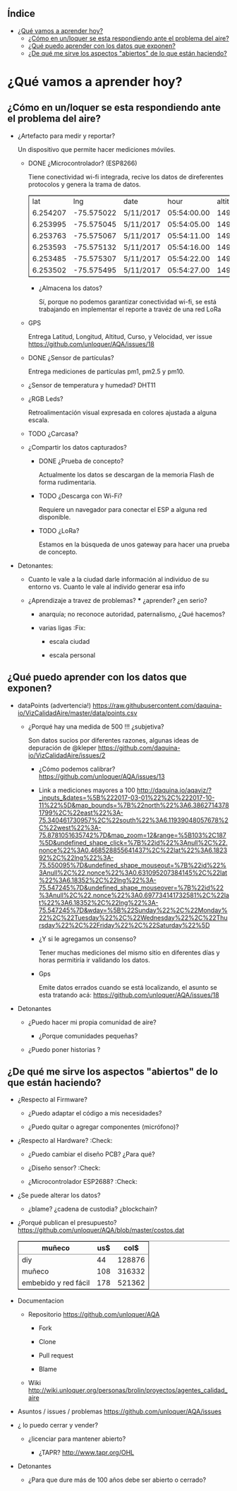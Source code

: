 <div id="table-of-contents">
<h2>&Iacute;ndice</h2>
<div id="text-table-of-contents">
<ul>
<li><a href="#org9bd7aa8">¿Qué vamos a aprender hoy?</a>
<ul>
<li><a href="#org4849222">¿Cómo en un/loquer se esta respondiendo ante el problema del aire?</a></li>
<li><a href="#orgdb06ea8">¿Qué puedo aprender con los datos que exponen?</a></li>
<li><a href="#org8a27f33">¿De qué me sirve los aspectos "abiertos" de lo que están haciendo?</a></li>
</ul>
</li>
</ul>
</div>
</div>


<a id="org9bd7aa8"></a>

# ¿Qué vamos a aprender hoy?


<a id="org4849222"></a>

## ¿Cómo en un/loquer se esta respondiendo ante el problema del aire?

-   ¿Artefacto para medir y reportar?

    Un dispositivo que permite hacer mediciones móviles.
    
    -   DONE ¿Microcontrolador? (ESP8266)
    
        Tiene conectividad wi-fi integrada, recive los datos de direferentes protocolos y genera la trama de datos.
        
        <table border="2" cellspacing="0" cellpadding="6" rules="groups" frame="hsides">
        
        
        <colgroup>
        <col  class="org-right" />
        
        <col  class="org-right" />
        
        <col  class="org-left" />
        
        <col  class="org-right" />
        
        <col  class="org-right" />
        
        <col  class="org-right" />
        
        <col  class="org-right" />
        
        <col  class="org-right" />
        
        <col  class="org-right" />
        
        <col  class="org-right" />
        
        <col  class="org-right" />
        
        <col  class="org-right" />
        </colgroup>
        <tbody>
        <tr>
        <td class="org-right">lat</td>
        <td class="org-right">lng</td>
        <td class="org-left">date</td>
        <td class="org-right">hour</td>
        <td class="org-right">altitude</td>
        <td class="org-right">course</td>
        <td class="org-right">speed</td>
        <td class="org-right">humidity</td>
        <td class="org-right">temperature</td>
        <td class="org-right">pm1</td>
        <td class="org-right">pm25</td>
        <td class="org-right">pm10</td>
        </tr>
        
        
        <tr>
        <td class="org-right">6.254207</td>
        <td class="org-right">-75.575022</td>
        <td class="org-left">5/11/2017</td>
        <td class="org-right">05:54:00.00</td>
        <td class="org-right">1498.5</td>
        <td class="org-right">189.57</td>
        <td class="org-right">14.24</td>
        <td class="org-right">34.0</td>
        <td class="org-right">28.0</td>
        <td class="org-right">11</td>
        <td class="org-right">16</td>
        <td class="org-right">17</td>
        </tr>
        
        
        <tr>
        <td class="org-right">6.253995</td>
        <td class="org-right">-75.575045</td>
        <td class="org-left">5/11/2017</td>
        <td class="org-right">05:54:05.00</td>
        <td class="org-right">1499.1</td>
        <td class="org-right">179.03</td>
        <td class="org-right">15.26</td>
        <td class="org-right">34.0</td>
        <td class="org-right">28.0</td>
        <td class="org-right">11</td>
        <td class="org-right">16</td>
        <td class="org-right">17</td>
        </tr>
        
        
        <tr>
        <td class="org-right">6.253763</td>
        <td class="org-right">-75.575067</td>
        <td class="org-left">5/11/2017</td>
        <td class="org-right">05:54:11.00</td>
        <td class="org-right">1498.8</td>
        <td class="org-right">186.22</td>
        <td class="org-right">14.46</td>
        <td class="org-right">34.0</td>
        <td class="org-right">28.0</td>
        <td class="org-right">11</td>
        <td class="org-right">16</td>
        <td class="org-right">17</td>
        </tr>
        
        
        <tr>
        <td class="org-right">6.253593</td>
        <td class="org-right">-75.575132</td>
        <td class="org-left">5/11/2017</td>
        <td class="org-right">05:54:16.00</td>
        <td class="org-right">1497.9</td>
        <td class="org-right">215.65</td>
        <td class="org-right">12.45</td>
        <td class="org-right">34.0</td>
        <td class="org-right">28.0</td>
        <td class="org-right">11</td>
        <td class="org-right">16</td>
        <td class="org-right">17</td>
        </tr>
        
        
        <tr>
        <td class="org-right">6.253485</td>
        <td class="org-right">-75.575307</td>
        <td class="org-left">5/11/2017</td>
        <td class="org-right">05:54:22.00</td>
        <td class="org-right">1498.3</td>
        <td class="org-right">256.68</td>
        <td class="org-right">14.41</td>
        <td class="org-right">34.0</td>
        <td class="org-right">28.0</td>
        <td class="org-right">11</td>
        <td class="org-right">16</td>
        <td class="org-right">17</td>
        </tr>
        
        
        <tr>
        <td class="org-right">6.253502</td>
        <td class="org-right">-75.575495</td>
        <td class="org-left">5/11/2017</td>
        <td class="org-right">05:54:27.00</td>
        <td class="org-right">1498.2</td>
        <td class="org-right">296.0</td>
        <td class="org-right">14.89</td>
        <td class="org-right">34.0</td>
        <td class="org-right">28.0</td>
        <td class="org-right">11</td>
        <td class="org-right">16</td>
        <td class="org-right">17</td>
        </tr>
        </tbody>
        </table>
        
        -   ¿Almacena los datos?
        
            Sí, porque no podemos garantizar conectividad wi-fi, se está trabajando en implementar el reporte a travéz de una red LoRa
    
    -   GPS
    
        Entrega Latitud, Longitud, Altitud, Curso, y Velocidad, ver issue <https://github.com/unloquer/AQA/issues/18>
    
    -   DONE ¿Sensor de partículas?
    
        Entrega mediciones de partículas pm1, pm2.5 y pm10.
    
    -   ¿Sensor de temperatura y humedad? DHT11
    
    -   ¿RGB Leds?
    
        Retroalimentación visual expresada en colores ajustada a alguna escala.
    
    -   TODO ¿Carcasa?
    
    -   ¿Compartir los datos capturados?
    
        -   DONE ¿Prueba de concepto?
        
            Actualmente los datos se descargan de la memoria Flash de forma rudimentaria.
        
        -   TODO ¿Descarga con Wi-Fi?
        
            Requiere un navegador para conectar el ESP a alguna red disponible.
        
        -   TODO ¿LoRa?
        
            Estamos en la búsqueda de unos gateway para hacer una prueba de concepto.

-   Detonantes:

    -   Cuanto le vale a la ciudad darle información al individuo de su entorno vs. Cuanto le vale al individo generar esa info
    
    -   ¿Aprendizaje a travez de problemas? **\*** ¿aprender? ¿en serio?
    
        -   anarquía; no reconoce autoridad, paternalismo, ¿Qué hacemos?
        
        -   varias ligas     :Fix:
        
            -   escala ciudad
            
            -   escala personal


<a id="orgdb06ea8"></a>

## ¿Qué puedo aprender con los datos que exponen?

-   dataPoints (advertencia!)  <https://raw.githubusercontent.com/daquina-io/VizCalidadAire/master/data/points.csv>

    -   ¿Porqué hay una medida de 500 !!! ¿subjetiva?
    
        Son datos sucios por diferentes razones, algunas ideas de depuración de @kleper <https://github.com/daquina-io/VizCalidadAire/issues/2>
        
        -   ¿Cómo podemos calibrar? <https://github.com/unloquer/AQA/issues/13>
        
        -   Link a mediciones mayores a 100 <http://daquina.io/aqaviz/?_inputs_&dates=%5B%222017-03-01%22%2C%222017-10-11%22%5D&map_bounds=%7B%22north%22%3A6.38627143781799%2C%22east%22%3A-75.340461730957%2C%22south%22%3A6.11939048057678%2C%22west%22%3A-75.8781051635742%7D&map_zoom=12&range=%5B103%2C187%5D&undefined_shape_click=%7B%22id%22%3Anull%2C%22.nonce%22%3A0.468528855641437%2C%22lat%22%3A6.182392%2C%22lng%22%3A-75.550095%7D&undefined_shape_mouseout=%7B%22id%22%3Anull%2C%22.nonce%22%3A0.631095207384145%2C%22lat%22%3A6.18352%2C%22lng%22%3A-75.547245%7D&undefined_shape_mouseover=%7B%22id%22%3Anull%2C%22.nonce%22%3A0.697734141732581%2C%22lat%22%3A6.18352%2C%22lng%22%3A-75.547245%7D&wday=%5B%22Sunday%22%2C%22Monday%22%2C%22Tuesday%22%2C%22Wednesday%22%2C%22Thursday%22%2C%22Friday%22%2C%22Saturday%22%5D>
        
        -   ¿Y si le agregamos un consenso?
        
            Tener muchas mediciones del mismo sitio en diferentes días y horas permitiría ir validando los datos.
        
        -   Gps
        
            Emite datos errados cuando se está localizando, el asunto se esta tratando acá: <https://github.com/unloquer/AQA/issues/18>

-   Detonantes

    -   ¿Puedo hacer mi propia comunidad de aire?
    
        -   ¿Porque comunidades pequeñas?
    
    -   ¿Puedo poner historias ?


<a id="org8a27f33"></a>

## ¿De qué me sirve los aspectos "abiertos" de lo que están haciendo?

-   ¿Respecto al Firmware?

    -   ¿Puedo adaptar el código a mis necesidades?
    
    -   ¿Puedo quitar o agregar componentes (micrófono)?

-   ¿Respecto al Hardware?     :Check:

    -   ¿Puedo cambiar el diseño PCB? ¿Para qué?
    
    -   ¿Diseño sensor?     :Check:
    
    -   ¿Microcontrolador ESP2688?     :Check:

-   ¿Se puede alterar los datos?

    -   ¿blame? ¿cadena de custodia? ¿blockchain?

-   ¿Porqué publican el presupuesto? <https://github.com/unloquer/AQA/blob/master/costos.dat>

    <table border="2" cellspacing="0" cellpadding="6" rules="groups" frame="hsides">
    
    
    <colgroup>
    <col  class="org-left" />
    
    <col  class="org-right" />
    
    <col  class="org-right" />
    </colgroup>
    <thead>
    <tr>
    <th scope="col" class="org-left">muñeco</th>
    <th scope="col" class="org-right">us$</th>
    <th scope="col" class="org-right">col$</th>
    </tr>
    </thead>
    
    <tbody>
    <tr>
    <td class="org-left">diy</td>
    <td class="org-right">44</td>
    <td class="org-right">128876</td>
    </tr>
    
    
    <tr>
    <td class="org-left">muñeco</td>
    <td class="org-right">108</td>
    <td class="org-right">316332</td>
    </tr>
    
    
    <tr>
    <td class="org-left">embebido y red fácil</td>
    <td class="org-right">178</td>
    <td class="org-right">521362</td>
    </tr>
    </tbody>
    </table>

-   Documentacion

    -   Repositorio  <https://github.com/unloquer/AQA>
    
        -   Fork
        
        -   Clone
        
        -   Pull request
        
        -   Blame
    
    -   Wiki <http://wiki.unloquer.org/personas/brolin/proyectos/agentes_calidad_aire>

-   Asuntos / issues / problemas <https://github.com/unloquer/AQA/issues>

-   ¿ lo puedo cerrar y vender?

    -   ¿licenciar para mantener abierto?
    
        -   ¿TAPR?  <http://www.tapr.org/OHL>

-   Detonantes

    -   ¿Para que dure más de 100 años debe ser abierto o cerrado?

